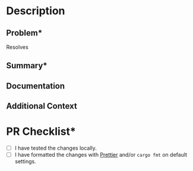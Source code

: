 # Description

## Problem\*

Resolves <!-- Link to GitHub Issue -->

## Summary\*



## Documentation



## Additional Context



# PR Checklist\*

- [ ] I have tested the changes locally.
- [ ] I have formatted the changes with [Prettier](https://prettier.io/) and/or `cargo fmt` on default settings.
